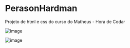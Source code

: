 # PerasonHardman
Projeto de html e css do curso do Matheus - Hora de Codar

![image](https://github.com/Isabellagouveias/PerasonHardman/assets/83821360/bd751925-c440-4298-beb8-d8711eb472fc)


![image](https://github.com/Isabellagouveias/PerasonHardman/assets/83821360/d0b9b202-25d7-49af-92df-9dcd44baaa6e)
